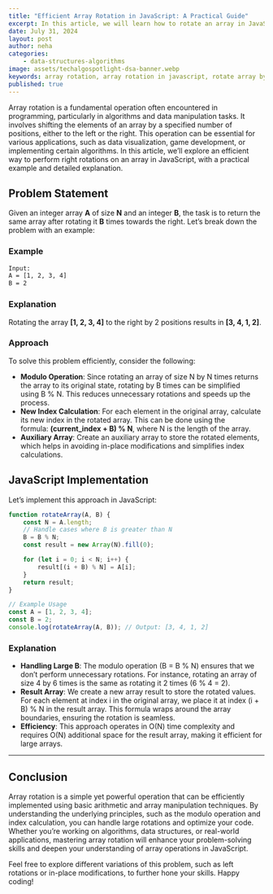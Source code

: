 ```yaml
---
title: "Efficient Array Rotation in JavaScript: A Practical Guide"
excerpt: In this article, we will learn how to rotate an array in JavaScript. We will rotate the array by a given number of positions. We will use the JavaScript programming language to implement this algorithm.
date: July 31, 2024
layout: post
author: neha
categories:
    - data-structures-algorithms
image: assets/techalgospotlight-dsa-banner.webp
keywords: array rotation, array rotation in javascript, rotate array by k positions, array rotation algorithm
published: true
---
```


Array rotation is a fundamental operation often encountered in programming, particularly in algorithms and data manipulation tasks. It involves shifting the elements of an array by a specified number of positions, either to the left or the right. This operation can be essential for various applications, such as data visualization, game development, or implementing certain algorithms. In this article, we’ll explore an efficient way to perform right rotations on an array in JavaScript, with a practical example and detailed explanation.

Problem Statement
-----------------

Given an integer array **A** of size **N** and an integer **B**, the task is to return the same array after rotating it **B** times towards the right. Let’s break down the problem with an example:

### Example

```txt
Input:
A = [1, 2, 3, 4]
B = 2
```


### Explanation

Rotating the array **[1, 2, 3, 4]** to the right by 2 positions results in **[3, 4, 1, 2]**.

### Approach

To solve this problem efficiently, consider the following:

*   **Modulo Operation**: Since rotating an array of size N by N times returns the array to its original state, rotating by B times can be simplified using B % N. This reduces unnecessary rotations and speeds up the process.
*   **New Index Calculation**: For each element in the original array, calculate its new index in the rotated array. This can be done using the formula: **(current_index + B) % N**, where N is the length of the array.
*   **Auxiliary Array**: Create an auxiliary array to store the rotated elements, which helps in avoiding in-place modifications and simplifies index calculations.

JavaScript Implementation
-------------------------

Let’s implement this approach in JavaScript:

```js
function rotateArray(A, B) {
    const N = A.length;
    // Handle cases where B is greater than N
    B = B % N; 
    const result = new Array(N).fill(0);

    for (let i = 0; i < N; i++) {
        result[(i + B) % N] = A[i];
    }
    return result;
}

// Example Usage
const A = [1, 2, 3, 4];
const B = 2;
console.log(rotateArray(A, B)); // Output: [3, 4, 1, 2]
```


### Explanation

*   **Handling Large B**: The modulo operation (B = B % N) ensures that we don’t perform unnecessary rotations. For instance, rotating an array of size 4 by 6 times is the same as rotating it 2 times (6 % 4 = 2).
*   **Result Array**: We create a new array result to store the rotated values. For each element at index i in the original array, we place it at index (i + B) % N in the result array. This formula wraps around the array boundaries, ensuring the rotation is seamless.
*   **Efficiency**: This approach operates in O(N) time complexity and requires O(N) additional space for the result array, making it efficient for large arrays.

* * *

Conclusion
----------

Array rotation is a simple yet powerful operation that can be efficiently implemented using basic arithmetic and array manipulation techniques. By understanding the underlying principles, such as the modulo operation and index calculation, you can handle large rotations and optimize your code. Whether you’re working on algorithms, data structures, or real-world applications, mastering array rotation will enhance your problem-solving skills and deepen your understanding of array operations in JavaScript.

Feel free to explore different variations of this problem, such as left rotations or in-place modifications, to further hone your skills. Happy coding!